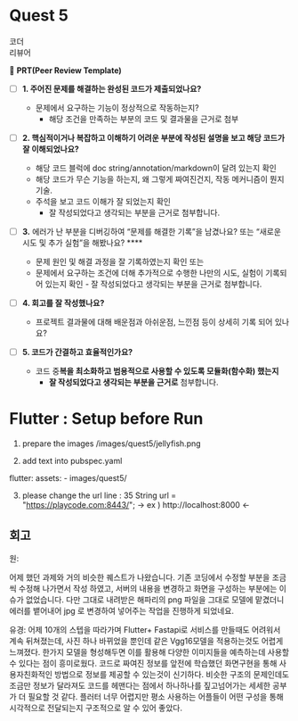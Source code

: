 # Quest 5

코더  
리뷰어

🔑 **PRT(Peer Review Template)**

- [ ] **1. 주어진 문제를 해결하는 완성된 코드가 제출되었나요?**
  - 문제에서 요구하는 기능이 정상적으로 작동하는지?
    - 해당 조건을 만족하는 부분의 코드 및 결과물을 근거로 첨부
- [ ] **2. 핵심적이거나 복잡하고 이해하기 어려운 부분에 작성된 설명을 보고 해당 코드가 잘 이해되었나요?**
  - 해당 코드 블럭에 doc string/annotation/markdown이 달려 있는지 확인
  - 해당 코드가 무슨 기능을 하는지, 왜 그렇게 짜여진건지, 작동 메커니즘이 뭔지 기술.
  - 주석을 보고 코드 이해가 잘 되었는지 확인
    - 잘 작성되었다고 생각되는 부분을 근거로 첨부합니다.
- [ ] **3.** 에러가 난 부분을 디버깅하여 “문제를 해결한 기록”을 남겼나요? 또는
  “새로운 시도 및 추가 실험”을 해봤나요? \*\*\*\*
  - 문제 원인 및 해결 과정을 잘 기록하였는지 확인 또는
  - 문제에서 요구하는 조건에 더해 추가적으로 수행한 나만의 시도,
    실험이 기록되어 있는지 확인 - 잘 작성되었다고 생각되는 부분을 근거로 첨부합니다.
- [ ] **4. 회고를 잘 작성했나요?**

  - 프로젝트 결과물에 대해 배운점과 아쉬운점, 느낀점 등이 상세히 기록 되어 있나요?

- [ ] **5. 코드가 간결하고 효율적인가요?**
  - 코드 중**복을 최소화하고 범용적으로 사용할 수 있도록 모듈화(함수화) 했는지**
    - **잘 작성되었다고 생각되는 부분을 근거로** 첨부합니다.

# Flutter : Setup before Run

1. prepare the images
   /images/quest5/jellyfish.png

2. add text into pubspec.yaml

flutter:
assets: - images/quest5/

3. please change the url
   line : 35
   String url = "https://playcode.com:8443/";
   -> ex ) http://localhost:8000 <-

## 회고

원:

어제 했던 과제와 거의 비슷한 퀘스트가 나왔습니다.
기존 코딩에서 수정할 부분을 조금씩 수정해 나가면서 작성 하였고,
서버의 내용을 변경하고 화면을 구성하는 부분에는 이슈가 없었습니다.
다만 그대로 내려받은 해파리의 png 파일을 그대로 모델에 맡겼더니
에러를 뱉어내어 jpg 로 변경하여 넣어주는 작업을 진행하게 되었네요.

유경:
어제 10개의 스텝을 따라가며 Flutter+ Fastapi로 서비스를 만들때도 어려워서 계속 뒤쳐졌는데,
사진 하나 바뀌었을 뿐인데 같은 Vgg16모델을 적용하는것도 어렵게 느껴졌다.
한가지 모델을 형성해두면 이를 활용해
다양한 이미지들을 예측하는데 사용할 수 있다는 점이 흥미로웠다.
코드로 짜여진 정보를 앞전에 학습했던 화면구현을 통해
사용자친화적인 방법으로 정보를 제공할 수 있는것이 신기하다.
비슷한 구조의 문제인데도 조금만 정보가 달라져도 코드를 헤맨다는 점에서
하나하나를 짚고넘어가는 세세한 공부가 더 필요할 것 같다.
플러터 너무 어렵지만 평소 사용하는 어플들이 어떤 구성을 통해 시각적으로 전달되는지 구조적으로 알 수 있어 좋았다.
